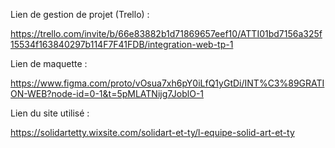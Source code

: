 Lien de gestion de projet (Trello) :

https://trello.com/invite/b/66e83882b1d71869657eef10/ATTI01bd7156a325f15534f163840297b114F7F41FDB/integration-web-tp-1

Lien de maquette : 

https://www.figma.com/proto/vOsua7xh6pY0iLfQ1yGtDi/INT%C3%89GRATION-WEB?node-id=0-1&t=5pMLATNijg7JoblO-1

Lien du site utilisé :

https://solidartetty.wixsite.com/solidart-et-ty/l-equipe-solid-art-et-ty
